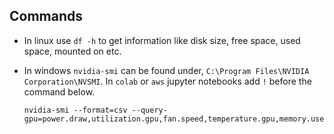 ## Commands

- In linux use `df -h` to get information like disk size, free space, used space, mounted on etc.

- In windows `nvidia-smi` can be found under, `C:\Program Files\NVIDIA Corporation\NVSMI`. In `colab` or `aws` jupyter notebooks add `!` before the command below. 
  ```
  nvidia-smi --format=csv --query-gpu=power.draw,utilization.gpu,fan.speed,temperature.gpu,memory.used,memory.free
  ```
